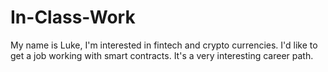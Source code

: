# In-Class-Work

My name is Luke, I'm interested in fintech and crypto currencies.
I'd like to get a job working with smart contracts.
It's a very interesting career path.
